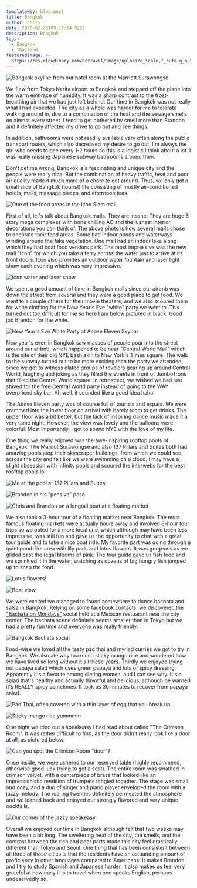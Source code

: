 ```yaml
---
templateKey: blog-post
title: Bangkok
author: Chris
date: 2020-02-26T09:17:54.923Z
description: Bangkok
tags:
  - Bangkok
  - Thailand
featuredimage: >-
  https://res.cloudinary.com/bctravel/image/upload/c_scale,f_auto,q_auto,w_1080/v1580722140/IMG_2985_ia6kgm.jpg
---
```


![](https://res.cloudinary.com/bctravel/image/upload/c_scale,f_auto,q_auto,w_1080/v1580722140/IMG_2985_ia6kgm.jpg "Bangkok skyline from our hotel room at the Marriott Surawongse")

We flew from Tokyo Narita airport to Bangkok and stepped off the plane into the warm embrace of humidity. It was a sharp contrast to the frost-breathing air that we had just left behind. Our time in Bangkok was not really what I had expected. The city as a whole was harder for me to tolerate walking around in, due to a combination of the heat and the sewage smells on almost every street. I tend to get bothered by smell more than Brandon and it definitely affected my drive to go out and see things.

In addition, bathrooms were not readily available very often along the public transport routes, which also decreased my desire to go out. I'm always the girl who needs to pee every 1-2 hours so this is a logistic I think about a lot. I was really missing Japanese subway bathrooms around then.

Don't get me wrong, Bangkok is a fascinating and unique city and the people were really nice. But the combination of heavy traffic, heat and poor air quality made it much more of a chore to get around.
Thus, we only got a small slice of Bangkok (tourist) life consisting of mostly air-conditioned hotels, malls, massage places, and afternoon teas.

![](https://res.cloudinary.com/bctravel/image/upload/c_scale,f_auto,q_auto,w_1080/v1580722124/IMG_2869_mg3pf2.jpg "One of the food areas in the Icon Siam mall")

First of all, let's talk about Bangkok malls. They are insane. They are huge 8 story mega complexes with bone chilling AC and the lushest interior decorations you can think of. The above photo is how several malls chose to decorate their food areas. Some had indoor ponds and waterways winding around the fake vegetation. One mall had an indoor lake along which they had boat food vendors park. The most impressive was the new mall "Icon" for which you take a ferry across the water just to arrive at its front doors. Icon also provides an outdoor water fountain and laser light show each evening which was very impressive.

![](https://res.cloudinary.com/bctravel/image/upload/c_scale,f_auto,q_auto,w_1080/v1580722169/MVIMG_20200104_215349_x2pidk.jpg "Icon water and laser show")

We spent a good amount of time in Bangkok malls since our airbnb was down the street from several and they were a good place to get food. We went to a couple others for their movie theaters, and we also scoured them for white clothing for the New Year's Eve "white" party we went to. This turned out too difficult for me so here I am below pictured in black. Good job Brandon for the white.

![](https://res.cloudinary.com/bctravel/image/upload/c_scale,f_auto,q_auto,w_1080/v1580722150/IMG_20191231_230832_xyxeij.jpg "New Year's Eve White Party at Above Eleven Skybar")

New year's even in Bangkok saw masses of people pour into the street around our airbnb, which happened to be near "Central World Mall" which is the site of their big NYE bash akin to New York's Times square. The walk to the subway turned out to be more exciting than the party we attended, since we got to witness elated groups of revelers gearing up around Central World, laughing and joking as they filled the streets in front of JumboTrons that filled the Central World square. In retrospect, we wished we had just stayed for the free Central World party instead of going to the WAY overpriced sky bar. Ah well, it sounded like a good idea haha.

The Above Eleven party was of course full of tourists and expats. We were crammed into the lower floor on arrival with barely room to get drinks. The upper floor was a bit better, but the lack of inspiring dance music made it a very tame night. However, the view was lovely and the balloons were colorful. Most importantly, I got to spend NYE with the love of my life.

One thing we really enjoyed was the awe-inspiring rooftop pools of Bangkok. The Marriot Surawongse and also 137 Pillars and Suites both had amazing pools atop their skyscraper buildings, from which we could see across the city and felt like we were swimming on a cloud. I may have a slight obsession with infinity pools and scoured the interwebs for the best rooftop pools lol.

![](https://res.cloudinary.com/bctravel/image/upload/c_scale,f_auto,q_auto,w_1080/v1580722158/IMG_20200112_104013_mqv5bw.jpg "Me at the pool at 137 Pillars and Suites")

![](https://res.cloudinary.com/bctravel/image/upload/c_scale,f_auto,q_auto,w_1080/v1580722146/IMG_3130-05-01_gbtcy4.jpg "Brandon in his \"pensive\" pose")

![](https://res.cloudinary.com/bctravel/image/upload/c_scale,f_auto,q_auto,w_1080/v1580722144/IMG_2895_gd0wwh.jpg "Chris and Brandon on a longtail boat at a floating market")

We also took a 3-hour tour of a floating market near Bangkok. The most famous floating markets were actually hours away and involved 8-hour tour trips so we opted for a more local one, which although may have been less impressive, was still fun and gave us the opportunity to chat with a great tour guide and to take a nice boat ride. My favorite part was going through a quiet pond-like area with lily pads and lotus flowers. It was gorgeous as we glided past the regal blooms of pink. The tour guide gave us fish food and we sprinkled it in the water, watching as dozens of big hungry fish jumped up to snap the food.

![](https://res.cloudinary.com/bctravel/image/upload/c_scale,f_auto,q_auto,w_1080/v1582107741/IMG_2950_ooazly.jpg "Lotus flowers!")

![](https://res.cloudinary.com/bctravel/image/upload/c_scale,f_auto,q_auto,w_1080/v1580722133/IMG_2891_bosjae.jpg "Boat view")

We were excited we managed to found somewhere to dance bachata and salsa in Bangkok. Relying on some facebook contacts, we discovered the ["Bachata on Mondays"](https://www.facebook.com/groups/bachataonmondaysbangkok/?fref=nf) social held at a Mexican restuarant near the city center. The bachata scene definitely seems smaller than in Tokyo but we had a pretty fun time and everyone was really friendly.

![](https://res.cloudinary.com/bctravel/image/upload/c_scale,f_auto,q_auto,w_1080/v1582599857/bangkok_bachata.jpg "Bangkok Bachata social")

Food-wise we loved all the tasty pad thai and myriad curries we got to try in Bangkok. We also ate way too much sticky mango rice and wondered how we have lived so long without it all these years. Thirdly we enjoyed trying out papaya salad which uses green papaya and lots of spicy dressing. Apparently it's a favorite among dieting women, and I can see why. It's a salad that's healthy and actually flavorful and delicious, although be warned it's REALLY spicy sometimes. It took us 30 minutes to recover from papaya salad.

![](https://res.cloudinary.com/bctravel/image/upload/c_scale,f_auto,q_auto,w_1080/v1580722137/IMG_2986_m7hcd9.jpg "Pad Thai, often covered with a thin layer of egg that you break up")

![](https://res.cloudinary.com/bctravel/image/upload/c_scale,f_auto,q_auto,w_1080/v1582107741/IMG_2987_qzuxns.jpg "Sticky mango rice yummmm")

One night we tried out a speakeasy I had read about called "The Crimson Room". It was rather difficult to find, as the door didn't really look like a door at all, as pictured below.

![](https://res.cloudinary.com/bctravel/image/upload/c_scale,f_auto,q_auto,w_1080/v1580970336/MVIMG_20200107_220559_vkopzc.jpg "Can you spot the Crimson Room \"door\"?")

Once inside, we were ushered to our reserved table (highly recommend, otherwise good luck trying to get a seat). The entire room was swathed in crimson velvet, with a centerpiece of brass that looked like an impressionistic rendition of trumpets tangled together. The stage was small and cozy, and a duo of singer and piano player enveloped the room with a jazzy melody. The roaring twenties definitely permeated the atmosphere and we leaned back and enjoyed our strongly flavored and very unique cocktails.

![](https://res.cloudinary.com/bctravel/image/upload/c_scale,f_auto,q_auto,w_1080/v1580722172/IMG_20200107_202541_owfruq.jpg "Our corner of the jazzy speakeasy")

Overall we enjoyed our time in Bangkok although felt that two weeks may have been a bit long. The sweltering heat of the city, the smells, and the contrast between the rich and poor parts made this city feel drastically different than Tokyo and Seoul. One thing that has been consistent between all three of those cities is that the residents have an astounding amount of proficiency in other languages compared to Americans. It makes Brandon and I try to study Spanish and Japanese harder. It also makes us feel very grateful at how easy it is to travel when one speaks English, perhaps undeservedly so.